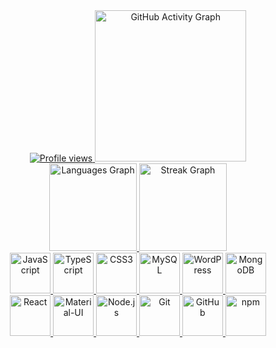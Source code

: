 <div align="center">
  <!-- GitHub Profile Views -->
  <a href="https://komarev.com/ghpvc/?username=madhukazz&label=Profile%20views&color=0e75b6&style=flat">
    <img src="https://komarev.com/ghpvc/?username=madhukazz&label=Profile%20views&color=0e75b6&style=flat" alt="Profile views">
  </a>
  
  <!-- GitHub Activity Graph -->
  <a href="https://github-readme-activity-graph.vercel.app/graph?username=madhukazz&radius=16&theme=gruvbox&area=true&order=5&hide_border=true&hide_title=true">
    <img src="https://github-readme-activity-graph.vercel.app/graph?username=madhukazz&radius=16&theme=gruvbox&area=true&order=5&hide_border=true&hide_title=true" height="242" alt="GitHub Activity Graph">
  </a>
  
  <!-- Most Used Languages and Streak Stats -->
  <div>
    <a href="https://github-readme-stats.vercel.app/api/top-langs?username=madhukazz&locale=en&hide_title=true&layout=compact&card_width=320&langs_count=5&theme=gruvbox&hide_border=true&order=2">
      <img src="https://github-readme-stats.vercel.app/api/top-langs?username=madhukazz&locale=en&hide_title=true&layout=compact&card_width=320&langs_count=5&theme=gruvbox&hide_border=true&order=2" height="140" alt="Languages Graph">
    </a>
    <a href="https://streak-stats.demolab.com?user=madhukazz&locale=en&mode=daily&theme=gruvbox&hide_border=true&border_radius=5&order=3">
      <img src="https://streak-stats.demolab.com?user=madhukazz&locale=en&mode=daily&theme=gruvbox&hide_border=true&border_radius=5&order=3" height="140" alt="Streak Graph">
    </a>
  </div>
  
  <!-- Icons for Technologies -->
  <div>
    <a href="https://cdn.jsdelivr.net/gh/devicons/devicon/icons/javascript/javascript-original.svg">
      <img src="https://cdn.jsdelivr.net/gh/devicons/devicon/icons/javascript/javascript-original.svg" height="65" alt="JavaScript">
    </a>
    <a href="https://cdn.jsdelivr.net/gh/devicons/devicon/icons/typescript/typescript-original.svg">
      <img src="https://cdn.jsdelivr.net/gh/devicons/devicon/icons/typescript/typescript-original.svg" height="65" alt="TypeScript">
    </a>
    <a href="https://cdn.jsdelivr.net/gh/devicons/devicon/icons/css3/css3-original.svg">
      <img src="https://cdn.jsdelivr.net/gh/devicons/devicon/icons/css3/css3-original.svg" height="65" alt="CSS3">
    </a>
    <a href="https://cdn.jsdelivr.net/gh/devicons/devicon/icons/mysql/mysql-original.svg">
      <img src="https://cdn.jsdelivr.net/gh/devicons/devicon/icons/mysql/mysql-original.svg" height="65" alt="MySQL">
    </a>
    <a href="https://cdn.jsdelivr.net/gh/devicons/devicon/icons/wordpress/wordpress-original.svg">
      <img src="https://cdn.jsdelivr.net/gh/devicons/devicon/icons/wordpress/wordpress-original.svg" height="65" alt="WordPress">
    </a>
    <a href="https://cdn.jsdelivr.net/gh/devicons/devicon/icons/mongodb/mongodb-original.svg">
      <img src="https://cdn.jsdelivr.net/gh/devicons/devicon/icons/mongodb/mongodb-original.svg" height="65" alt="MongoDB">
    </a>
  </div>
  <div>
    <a href="https://cdn.jsdelivr.net/gh/devicons/devicon/icons/react/react-original.svg">
      <img src="https://cdn.jsdelivr.net/gh/devicons/devicon/icons/react/react-original.svg" height="65" alt="React">
    </a>
    <a href="https://cdn.jsdelivr.net/gh/devicons/devicon/icons/materialui/materialui-original.svg">
      <img src="https://cdn.jsdelivr.net/gh/devicons/devicon/icons/materialui/materialui-original.svg" height="65" alt="Material-UI">
    </a>
    <a href="https://cdn.jsdelivr.net/gh/devicons/devicon/icons/nodejs/nodejs-original.svg">
      <img src="https://cdn.jsdelivr.net/gh/devicons/devicon/icons/nodejs/nodejs-original.svg" height="65" alt="Node.js">
    </a>
    <a href="https://cdn.jsdelivr.net/gh/devicons/devicon/icons/git/git-original.svg">
      <img src="https://cdn.jsdelivr.net/gh/devicons/devicon/icons/git/git-original.svg" height="65" alt="Git">
    </a>
    <a href="https://cdn.jsdelivr.net/gh/devicons/devicon/icons/github/github-original.svg">
      <img src="https://cdn.jsdelivr.net/gh/devicons/devicon/icons/github/github-original.svg" height="65" alt="GitHub">
    </a>
    <a href="https://cdn.jsdelivr.net/gh/devicons/devicon/icons/npm/npm-original-wordmark.svg">
      <img src="https://cdn.jsdelivr.net/gh/devicons/devicon/icons/npm/npm-original-wordmark.svg" height="65" alt="npm">
    </a>
  </div>
</div>
